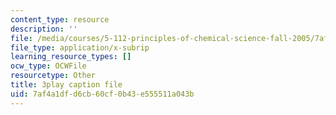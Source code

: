 ```yaml
---
content_type: resource
description: ''
file: /media/courses/5-112-principles-of-chemical-science-fall-2005/7af4a1dfd6cb60cf0b43e555511a043b_CVRmu_aBSho.srt
file_type: application/x-subrip
learning_resource_types: []
ocw_type: OCWFile
resourcetype: Other
title: 3play caption file
uid: 7af4a1df-d6cb-60cf-0b43-e555511a043b
---
```

